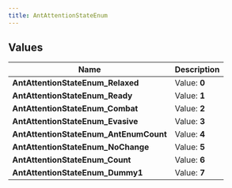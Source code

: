 ```yaml
---
title: AntAttentionStateEnum
---
```


## Values
| Name | Description |
| ---- | ----------- |
| **AntAttentionStateEnum_Relaxed** | Value: **0** |
| **AntAttentionStateEnum_Ready** | Value: **1** |
| **AntAttentionStateEnum_Combat** | Value: **2** |
| **AntAttentionStateEnum_Evasive** | Value: **3** |
| **AntAttentionStateEnum_AntEnumCount** | Value: **4** |
| **AntAttentionStateEnum_NoChange** | Value: **5** |
| **AntAttentionStateEnum_Count** | Value: **6** |
| **AntAttentionStateEnum_Dummy1** | Value: **7** |

